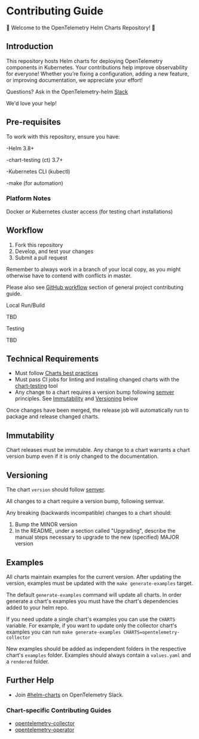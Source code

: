 # Contributing Guide

🎉 Welcome to the OpenTelemetry Helm Charts Repository! 🎉

## Introduction

This repository hosts Helm charts for deploying OpenTelemetry components in Kubernetes. Your contributions help improve observability for everyone! Whether you’re fixing a configuration, adding a new feature, or improving documentation, we appreciate your effort!

Questions? Ask in the OpenTelemetry-helm [Slack](https://cloud-native.slack.com/archives/C03HVLM8LAH)

We'd love your help!

## Pre-requisites

To work with this repository, ensure you have:

-Helm 3.8+

-chart-testing (ct) 3.7+

-Kubernetes CLI (kubectl)

-make (for automation)

### Platform Notes

Docker or Kubernetes cluster access (for testing chart installations)

## Workflow 

1. Fork this repository
1. Develop, and test your changes
1. Submit a pull request

Remember to always work in a branch of your local copy, as you might otherwise
have to contend with conflicts in master.

Please also see [GitHub
workflow](https://github.com/open-telemetry/community/blob/main/CONTRIBUTING.md#github-workflow)
section of general project contributing guide.

Local Run/Build

TBD

Testing

TBD

## Technical Requirements

* Must follow [Charts best practices](https://helm.sh/docs/topics/chart_best_practices/)
* Must pass CI jobs for linting and installing changed charts with the
  [chart-testing](https://github.com/helm/chart-testing) tool
* Any change to a chart requires a version bump following
  [semver](https://semver.org/) principles. See [Immutability](#immutability)
  and [Versioning](#versioning) below

Once changes have been merged, the release job will automatically run to package
and release changed charts.

## Immutability

Chart releases must be immutable. Any change to a chart warrants a chart version
bump even if it is only changed to the documentation.

## Versioning

The chart `version` should follow [semver](https://semver.org/).

All changes to a chart require a version bump, following semvar.

Any breaking (backwards incompatible) changes to a chart should:
1. Bump the MINOR version
2. In the README, under a section called "Upgrading", describe the manual steps
   necessary to upgrade to the new (specified) MAJOR version

## Examples

All charts maintain examples for the current version. After updating the version, examples must be updated with the `make generate-examples` target.

The default `generate-examples` command will update all charts.  In order generate a chart's examples you must have the chart's dependencies added to your helm repo.

If you need update a single chart's examples you can use the `CHARTS` variable.  For example, if you want to update only the collector chart's examples you can run `make generate-examples CHARTS=opentelemetry-collector`

New examples should be added as independent folders in the respective chart's `examples` folder.  Examples should always contain a `values.yaml` and a `rendered` folder.

## Further Help

- Join [#helm-charts](https://cloud-native.slack.com/archives/C03HVLM8LAH) on OpenTelemetry Slack.
  
### Chart-specific Contributing Guides

- [opentelemetry-collector](./charts/opentelemetry-collector/CONTRIBUTING.md)
- [opentelemetry-operator](./charts/opentelemetry-operator/CONTRIBUTING.md)

